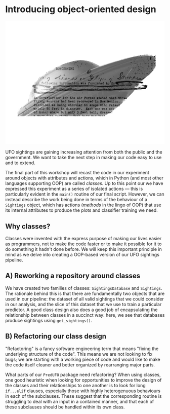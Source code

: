 # Introducing object-oriented design #

![](../resources/report.png)

UFO sightings are gaining increasing attention from both the public and the government. We want to take the next step in
making our code easy to use and to extend.

The final part of this workshop will recast the code in our experiment around objects with attributes and actions, which
in Python (and most other languages supporting OOP) are called _classes_. Up to this point our we have expressed this
experiment as a series of isolated actions — this is particularly evident in the `main()` routine of our final script.
However, we can instead describe the work being done in terms of the behaviour of a `Sightings` object, which has
actions (_methods_ in the lingo of OOP) that use its internal attributes to produce the plots and classifier training we
need.


## Why classes? ##

Classes were invented with the express purpose of making our lives easier as programmers, not to make the code faster or
to make it possible for it to do something it hadn't done before. We will keep this important principle in mind as we
delve into creating a OOP-based version of our UFO sightings pipeline.


## A) Reworking a repository around classes ##

We have created two families of classes: `SightingsDatabase` and `Sightings`. The rationale behind this is that
there are fundamentally two objects that are used in our pipeline: the dataset of all valid sightings that we could
consider in our analysis, and the slice of this dataset that we use to train a particular predictor. A good class design
also does a good job of encapsulating the relationship between classes in a succinct way: here, we see that databases
produce sightings using `get_sightings()`.


## B) Refactoring our class design ##

"Refactoring" is a fancy software engineering term that means "fixing the underlying structure of the code". This means
we are not looking to fix bugs; we are starting with a working piece of code and would like to make the code itself
cleaner and better organized by rearranging major parts.

What parts of our `PredUFO` package need refactoring? When using classes, one good heuristic when looking for
opportunities to improve the design of the classes and their relationships to one another is to look for long
`if...elif` clauses, especially those with highly heterogenuous behaviours in each of the subclauses. These suggest that
the corresponding routine is struggling to deal with an input in a contained manner, and that each of these subclauses
should be handled within its own class.
